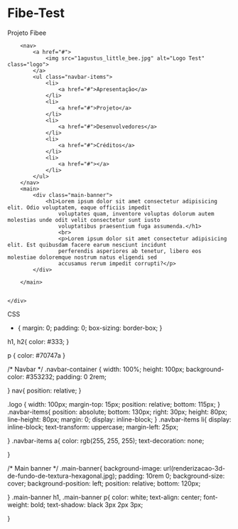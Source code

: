 # Fibe-Test
Projeto Fibee

<div class="container">
        <div class="navbar-container"></div>
        
        <nav>
            <a href="#">
                <img src="1agustus_little_bee.jpg" alt="Logo Test" class="logo">
            </a>
            <ul class="navbar-items">
                <li>
                    <a href="#">Apresentação</a>
                </li>
                <li>
                    <a href="#">Projeto</a>
                </li>
                <li>
                    <a href="#">Desenvolvedores</a>
                </li>
                <li>
                    <a href="#">Créditos</a>
                </li>
                <li>
                    <a href="#"></a>
                </li>
            </ul>
        </nav>
        <main>
            <div class="main-banner">
                <h1>Lorem ipsum dolor sit amet consectetur adipisicing elit. Odio voluptatem, eaque officiis impedit
                    voluptates quam, inventore voluptas dolorum autem molestias unde odit velit consectetur sunt iusto
                    voluptatibus praesentium fuga assumenda.</h1>
                    <br>
                    <p>Lorem ipsum dolor sit amet consectetur adipisicing elit. Est quibusdam facere earum nesciunt incidunt
                    perferendis asperiores ab tenetur, libero eos molestiae doloremque nostrum natus eligendi sed
                    accusamus rerum impedit corrupti?</p>
            </div>

        </main>


    </div>

CSS



* {
    margin: 0;
    padding: 0;
    box-sizing: border-box;
}

h1,
h2{
    color: #333;
}

p {
    color: #70747a
}

/* Navbar */
.navbar-container {
    width: 100%;
    height: 100px;
    background-color: #353232;
    padding: 0 2rem;

}
nav{
    position: relative;
}

.logo {
    width: 100px;
    margin-top: 15px;
    position: relative;
    bottom: 115px;
}
.navbar-items{
    position: absolute;
    bottom: 130px;
    right: 30px;
    height: 80px;
    line-height: 80px;
    margin: 0;
    display: inline-block;
}
.navbar-items li{
    display: inline-block;
    text-transform: uppercase;
    margin-left: 25px;

}
.navbar-items a{
    color: rgb(255, 255, 255);
    text-decoration: none;
    
}

/* Main banner */
.main-banner{
    background-image: url(renderizacao-3d-de-fundo-de-textura-hexagonal.jpg);
    padding: 10rem 0;
    background-size: cover;
    background-position: left;
    position: relative;
    bottom: 120px;
    

    
    
}
.main-banner h1,
.main-banner p{
    color: white;
    text-align: center;
    font-weight: bold;
    text-shadow: black 3px 2px 3px;


}
